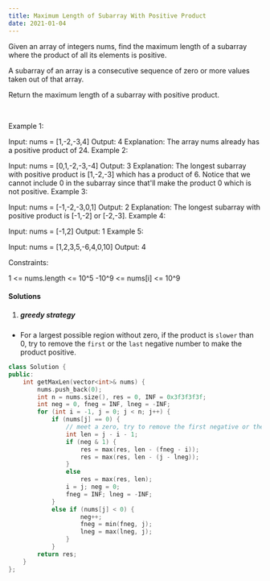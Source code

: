 ```yaml
---
title: Maximum Length of Subarray With Positive Product
date: 2021-01-04
---
```

Given an array of integers nums, find the maximum length of a subarray where the product of all its elements is positive.

A subarray of an array is a consecutive sequence of zero or more values taken out of that array.

Return the maximum length of a subarray with positive product.

 

Example 1:

Input: nums = [1,-2,-3,4]
Output: 4
Explanation: The array nums already has a positive product of 24.
Example 2:

Input: nums = [0,1,-2,-3,-4]
Output: 3
Explanation: The longest subarray with positive product is [1,-2,-3] which has a product of 6.
Notice that we cannot include 0 in the subarray since that'll make the product 0 which is not positive.
Example 3:

Input: nums = [-1,-2,-3,0,1]
Output: 2
Explanation: The longest subarray with positive product is [-1,-2] or [-2,-3].
Example 4:

Input: nums = [-1,2]
Output: 1
Example 5:

Input: nums = [1,2,3,5,-6,4,0,10]
Output: 4
 

Constraints:

1 <= nums.length <= 10^5
-10^9 <= nums[i] <= 10^9

#### Solutions

1. ##### greedy strategy

- For a largest possible region without zero, if the product is `slower` than 0, try to remove the `first` or the `last` negative number to make the product positive.

```cpp
class Solution {
public:
    int getMaxLen(vector<int>& nums) {
        nums.push_back(0);
        int n = nums.size(), res = 0, INF = 0x3f3f3f3f;
        int neg = 0, fneg = INF, lneg = -INF;
        for (int i = -1, j = 0; j < n; j++) {
            if (nums[j] == 0) {
                // meet a zero, try to remove the first negative or the last negative number.
                int len = j - i - 1;
                if (neg & 1) {
                    res = max(res, len - (fneg - i));
                    res = max(res, len - (j - lneg));
                }
                else
                    res = max(res, len);
                i = j; neg = 0;
                fneg = INF; lneg = -INF;
            }
            else if (nums[j] < 0) {
                    neg++; 
                    fneg = min(fneg, j);
                    lneg = max(lneg, j);
                }                    
            }
        return res;
    }
};

```